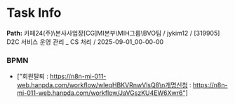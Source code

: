 # Task Info

**Path:** 카페24(주)\본사사업장\[CG]MI본부\MIH그룹\BVO팀 / jykim12 / [319905] D2C 서비스 운영 관리 _ CS 처리 / 2025-09-01_00-00-00

### BPMN
- ["회원탈퇴 : https://n8n-mi-011-web.hanpda.com/workflow/wIeqHBKVRnwVlsQ8\n개명신청 : https://n8n-mi-011-web.hanpda.com/workflow/JaVGszKU4EW6Xwr6"]

